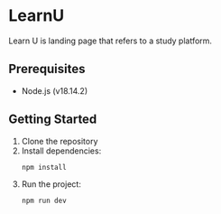 # LearnU

Learn U is landing page that refers to a study platform.

## Prerequisites
- Node.js (v18.14.2)

## Getting Started
1. Clone the repository
2. Install dependencies:
   ```bash
   npm install
3. Run the project:
    ```bash
   npm run dev
